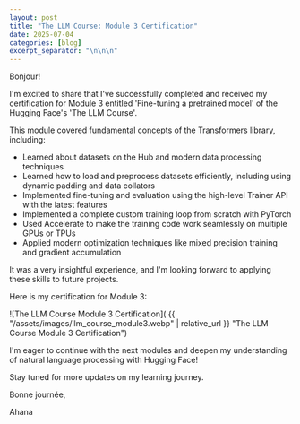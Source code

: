 ```yaml
---
layout: post
title: "The LLM Course: Module 3 Certification"
date: 2025-07-04
categories: [blog]
excerpt_separator: "\n\n\n"
---
```


Bonjour!

I'm excited to share that I've successfully completed and received my certification for Module 3 entitled 'Fine-tuning a pretrained model' of the Hugging Face's 'The LLM Course'.

This module covered fundamental concepts of the Transformers library, including:
* Learned about datasets on the Hub and modern data processing techniques
* Learned how to load and preprocess datasets efficiently, including using dynamic padding and data collators
* Implemented fine-tuning and evaluation using the high-level Trainer API with the latest features
* Implemented a complete custom training loop from scratch with PyTorch
* Used Accelerate to make the training code work seamlessly on multiple GPUs or TPUs
* Applied modern optimization techniques like mixed precision training and gradient accumulation


It was a very insightful experience, and I'm looking forward to applying these skills to future projects.

Here is my certification for Module 3:

![The LLM Course Module 3 Certification]( {{ "/assets/images/llm_course_module3.webp" | relative_url }} "The LLM Course Module 3 Certification")

I'm eager to continue with the next modules and deepen my understanding of natural language processing with Hugging Face!

Stay tuned for more updates on my learning journey.

Bonne journée,  

Ahana
